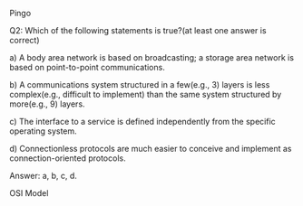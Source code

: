 Pingo

Q2: Which of the following statements is true?(at least one answer is correct)

a) A body area network is based on broadcasting; a storage area network is based on point-to-point communications.

b) A communications system structured in a few(e.g., 3) layers is less complex(e.g., difficult to implement) than the same system structured by more(e.g., 9) layers.

c) The interface to a service is defined independently from the specific operating system.

d) Connectionless protocols are much easier to conceive and implement as connection-oriented protocols.

Answer: a, b, c, d.





OSI Model